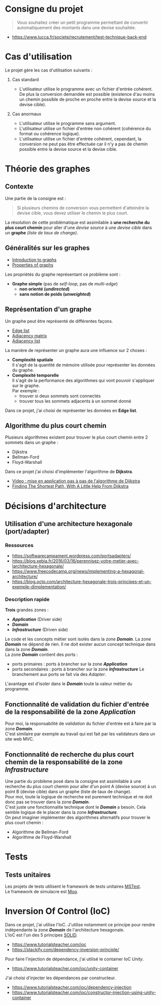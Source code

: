 # Consigne du projet
> Vous souhaitez créer un petit programme permettant de convertir automatiquement des montants dans une devise souhaitée.
* https://www.lucca.fr/societe/recrutement/test-technique-back-end

# Cas d'utilisation
Le projet gère les cas d'utilisation suivants : 

1. Cas standard
	* L'utilisateur utilise le programme avec un fichier d'entrée cohérent.  
De plus la conversion demandée est possible (existence d'au moins un chemin possible de proche en proche entre la devise source et la devise cible).

2. Cas anormaux
	* L'utilisateur utilise le programme sans argument.
	* L'utilisateur utilise un fichier d'entrée non cohérent (cohérence du format ou cohérence logique).
	* L'utilisateur utilise un fichier d'entrée cohérent, cependant, la conversion ne peut pas être effectuée car il n'y a pas de chemin possible entre la devise source et la devise cible.

# Théorie des graphes
## Contexte
Une partie de la consigne est : 
> Si plusieurs chemins de conversion vous permettent d'atteindre la devise cible, vous devez utiliser le chemin le plus court.

La résolution de cette problématique est assimilable à **une recherche du plus court chemin** pour aller d'une *devise source*
à une *devise cible* dans un **graphe** *(liste de taux de change)*.

## Généralités sur les graphes
* [Introduction to graphs](https://www.youtube.com/watch?v=gXgEDyodOJU&list=PL2_aWCzGMAwI3W_JlcBbtYTwiQSsOTa6P&index=39&t=0s)
* [Properties of graphs](https://www.youtube.com/watch?v=AfYqN3fGapc&list=PL2_aWCzGMAwI3W_JlcBbtYTwiQSsOTa6P&index=39)

Les propriétés du graphe représentant ce problème sont :
* **Graphe simple** (pas de *self-loop*, pas de *multi-edge*)
	* **non orienté (*undirected*)**  
	* **sans notion de poids (*unweighted*)**

## Représentation d'un graphe
Un graphe peut être représenté de différentes façons.
* [Edge list](https://www.youtube.com/watch?v=ZdY1Fp9dKzs&list=PL2_aWCzGMAwI3W_JlcBbtYTwiQSsOTa6P&index=40)
* [Adjacency matrix](https://www.youtube.com/watch?v=9C2cpQZVRBA&list=PL2_aWCzGMAwI3W_JlcBbtYTwiQSsOTa6P&index=41)
* [Adjacency list](https://www.youtube.com/watch?v=k1wraWzqtvQ)

La manière de représenter un graphe aura une influence sur 2 choses :
* **Complexité spatiale**  
Il s'agit de la quantité de mémoire utilisée pour représenter les données du graphe.
* **Complexité temporelle**  
Il s'agit de la performance des algorithmes qui vont pouvoir s'appliquer sur le graphe.  
Par exemple : 
	* trouver si deux sommets sont connectés
	* trouver tous les sommets adjacents à un sommet donné

Dans ce projet, j'ai choisi de représenter les données en __Edge list__.

## Algorithme du plus court chemin
Plusieurs algorithmes existent pour trouver le plus court chemin entre 2 sommets dans un graphe : 
* Dijkstra
* Bellman-Ford
* Floyd-Warshall

Dans ce projet j'ai choisi d'implémenter l'algorithme de **Dijkstra**.
* [Video : mise en application pas à pas de l'algorithme de Dijkstra](https://www.youtube.com/watch?v=4gvV7X1vcws)
* [Finding The Shortest Path, With A Little Help From Dijkstra](https://medium.com/basecs/finding-the-shortest-path-with-a-little-help-from-dijkstra-613149fbdc8e)

# Décisions d'architecture
## Utilisation d'une architecture hexagonale (port/adapter)
### Ressources
* https://softwarecampament.wordpress.com/portsadapters/
* https://blog.xebia.fr/2016/03/16/perennisez-votre-metier-avec-larchitecture-hexagonale/
* https://www.freecodecamp.org/news/implementing-a-hexagonal-architecture/
* https://blog.octo.com/architecture-hexagonale-trois-principes-et-un-exemple-dimplementation/

### Description rapide
**Trois** grandes zones :
* _**Application**_ (Driver side)
* _**Domain**_
* _**Infrastructure**_ (Driven side)

Le code et les concepts métier sont isolés dans la zone _**Domain**_. La zone _**Domain**_ ne dépend de rien.
Il ne doit exister aucun concept technique dans dans la zone _**Domain**_.  
La zone _**Domain**_ contient des ports : 
* ports primaires : ports à brancher sur la zone _**Application**_
* ports secondaires : ports à brancher sur la zone _**Infrastructure**_
Le branchement aux ports se fait via des _Adapter_.

L'avantage est d'isoler dans le _**Domain**_ toute la valeur métier du programme.


## Fonctionnalité de validation du fichier d'entrée de la responsabilité de la zone _**Application**_
Pour moi, la responsabilité de _validation_ du fichier d'entrée est à faire par la zone _**Domain**_.  
C'est similaire par exemple au travail qui est fait par les validateurs dans un site web MVC.


## Fonctionnalité de recherche du plus court chemin de la responsabilité de la zone _**Infrastructure**_
Une partie du problème posé dans la consigne est assimilable à une recherche du plus court chemin pour aller d'un point A (devise source)
à un point B (devise cible) dans un graphe (liste de taux de change).  
Pour moi, toute la logique de recherche est purement technique et ne doit donc pas se trouver dans la zone _**Domain**_.  
C'est juste une fonctionnalite technique dont le _**Domain**_ a besoin. Cela semble logique de le placer dans la zone _**Infrastructure**_.  
On peut imaginer implémenter des algorithmes alternatifs pour trouver le plus court chemin  :
* Algorithme de Bellman-Ford
* Algorithme de Floyd-Warshall


# Tests
## Tests unitaires
Les projets de tests utilisent le framework de tests unitaires [MSTest](https://docs.microsoft.com/en-us/visualstudio/test/using-microsoft-visualstudio-testtools-unittesting-members-in-unit-tests?view=vs-2019).  
Le framework de simulacre est [Moq](https://github.com/moq/moq4).

# Inversion Of Control (IoC)
Dans ce projet, j'ai utilise l'IoC. J'utilise notamment ce principe pour rendre indépendante la zone _**Domain**_ de l'architecture hexagonale.  
L'IoC est l'un des 5 principes [SOLID](https://essential-dev-skills.com/principe-solid/).
* https://www.tutorialsteacher.com/ioc
* https://stackify.com/dependency-inversion-principle/

Pour faire l'injection de dépendance, j'ai utilisé le container IoC _Unity_.
* https://www.tutorialsteacher.com/ioc/unity-container

J'ai choisi d'injecter les dépendances par constructeur.
* https://www.tutorialsteacher.com/ioc/dependency-injection
* https://www.tutorialsteacher.com/ioc/constructor-injection-using-unity-container



